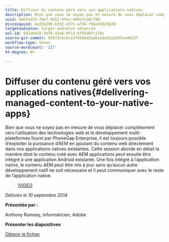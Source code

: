 ```yaml
---
title: Diffuser du contenu géré vers vos applications natives
description: Bien que vous ne soyez pas en mesure de vous déplacer complètement vers l’utilisation des technologies web et le développement multi-plateformes fourni par PhoneGap Enterprise, il est toujours possible d’exploiter la puissance d’AEM en ajoutant du contenu web directement dans vos applications natives existantes. Cette session aborde en détail la manière dont le contenu créé avec AEM applications peut ensuite être intégré à une application Android existante. Une fois intégré à l’application native, le contenu AEM peut être mis à jour sans qu’aucun autre développement natif ne soit nécessaire et il peut communiquer avec le reste de l’application native.
uuid: debfe153-74e7-4e52-9fec-494e7ca6c780
discoiquuid: 4e22b290-b352-4371-a734-fdbed3d25838
targetaudience: target-audience advanced
exl-id: 8d2a8a78-5ef0-41e6-9f13-6f91db7c178c
source-git-commit: 93072cbc6ca3f4bded2aeb1e8e92a2345ce4623f
workflow-type: tm+mt
source-wordcount: '217'
ht-degree: 0%

---
```


# Diffuser du contenu géré vers vos applications natives{#delivering-managed-content-to-your-native-apps}

Bien que vous ne soyez pas en mesure de vous déplacer complètement vers l’utilisation des technologies web et le développement multi-plateformes fourni par PhoneGap Enterprise, il est toujours possible d’exploiter la puissance d’AEM en ajoutant du contenu web directement dans vos applications natives existantes. Cette session aborde en détail la manière dont le contenu créé avec AEM applications peut ensuite être intégré à une application Android existante. Une fois intégré à l’application native, le contenu AEM peut être mis à jour sans qu’aucun autre développement natif ne soit nécessaire et il peut communiquer avec le reste de l’application native.

>[!VIDEO](https://video.tv.adobe.com/v/19467/?quality=9)

*Délivrés le 10 septembre 2014*

**Présentée par :**

Anthony Rumsey, informaticien, Adobe

**Présenter les diapositives**

[Obtenir le fichier](assets/9-10-2014-delivering-managed-content-to-your-native-apps.pdf)
<!--
[Get back to the Overview](https://helpx.adobe.com/experience-manager/kt/eseminars/gems/aem-index.html)
-->
